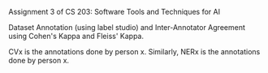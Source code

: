 Assignment 3 of CS 203: Software Tools and Techniques for AI

Dataset Annotation (using label studio) and Inter-Annotator Agreement using Cohen's Kappa and Fleiss' Kappa.

CVx is the annotations done by person x.
Similarly, NERx is the annotations done by person x.
